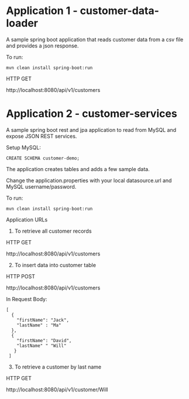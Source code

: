 # Application 1 - customer-data-loader

A sample spring boot application that reads customer data from a csv file and provides a json response.

To run:

```
mvn clean install spring-boot:run
```

HTTP GET

http://localhost:8080/api/v1/customers

# Application 2 - customer-services

A sample spring boot rest and jpa application to read from MySQL and expose JSON REST services.

Setup MySQL:

```
CREATE SCHEMA customer-demo;
```
The application creates tables and adds a few sample data.

Change the application.properties with your local datasource.url and MySQL username/password.

To run:
```
mvn clean install spring-boot:run
```

Application URLs

1. To retrieve all customer records

HTTP GET

http://localhost:8080/api/v1/customers

2. To insert data into customer table

HTTP POST

http://localhost:8080/api/v1/customers

In Request Body:
```
[
  {
    "firstName": "Jack",
    "lastName" : "Ma"
  },
  {
    "firstName": "David",
    "lastName" " "Will"
   }
 ]
```
3. To retrieve a customer by last name

HTTP GET

http://localhost:8080/api/v1/customer/Will
